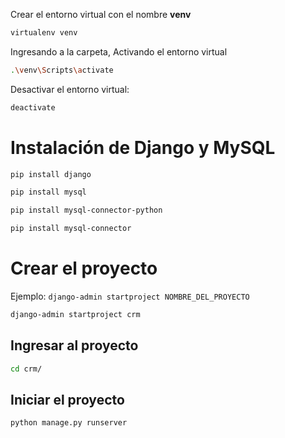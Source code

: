 



Crear el entorno virtual con el nombre **venv**
```sh
virtualenv venv
```
Ingresando a la carpeta, Activando el entorno virtual
```sh
.\venv\Scripts\activate
```
Desactivar el entorno virtual:
```sh
deactivate
```

#   Instalación de Django y MySQL
```sh
pip install django
```
```sh
pip install mysql
```
```sh
pip install mysql-connector-python
```
```sh
pip install mysql-connector
```

#  Crear el proyecto
Ejemplo: `django-admin startproject NOMBRE_DEL_PROYECTO`
```sh
django-admin startproject crm
```

##  Ingresar al proyecto
```sh
cd crm/
```

##  Iniciar el proyecto
```sh
python manage.py runserver
```


